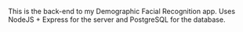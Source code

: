 This is the back-end to my Demographic Facial Recognition app. Uses NodeJS + Express for the server and PostgreSQL for the database.

